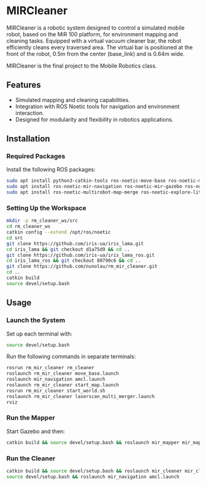 # MIRCleaner

MIRCleaner is a robotic system designed to control a simulated mobile robot, based on the MiR 100 platform, for environment mapping and cleaning tasks. Equipped with a virtual vacuum cleaner bar, the robot efficiently cleans every traversed area.
The virtual bar is positioned at the front of the robot, 0.5m from the center (base_link) and is 0.64m wide.

MIRCleaner is the final project to the Mobile Robotics class.

## Features

- Simulated mapping and cleaning capabilities.
- Integration with ROS Noetic tools for navigation and environment interaction.
- Designed for modularity and flexibility in robotics applications.

## Installation

### Required Packages
Install the following ROS packages:
```bash
sudo apt install python3-catkin-tools ros-noetic-move-base ros-noetic-map-server
sudo apt install ros-noetic-mir-navigation ros-noetic-mir-gazebo ros-noetic-ira-laser-tools
sudo apt install ros-noetic-multirobot-map-merge ros-noetic-explore-lite
```

### Setting Up the Workspace
```bash
mkdir -p rm_cleaner_ws/src
cd rm_cleaner_ws
catkin config --extend /opt/ros/noetic
cd src
git clone https://github.com/iris-ua/iris_lama.git
cd iris_lama && git checkout d1a75d9 && cd ..
git clone https://github.com/iris-ua/iris_lama_ros.git
cd iris_lama_ros && git checkout 80790c6 && cd ..
git clone https://github.com/nunolau/rm_mir_cleaner.git
cd ..
catkin build
source devel/setup.bash
```

## Usage

### Launch the System
Set up each terminal with:
```bash
source devel/setup.bash
```

Run the following commands in separate terminals:
```bash
rosrun rm_mir_cleaner rm_cleaner
roslaunch rm_mir_cleaner move_base.launch
roslaunch mir_navigation amcl.launch
roslaunch rm_mir_cleaner start_map.launch
rosrun rm_mir_cleaner start_world.sh
roslaunch rm_mir_cleaner laserscan_multi_merger.launch
rviz
```

### Run the Mapper
Start Gazebo and then:
```bash
catkin build && source devel/setup.bash && roslaunch mir_mapper mir_mapper.launch
```

### Run the Cleaner
```bash
catkin build && source devel/setup.bash && roslaunch mir_cleaner mir_cleaner.launch
source devel/setup.bash && roslaunch mir_navigation amcl.launch
```
